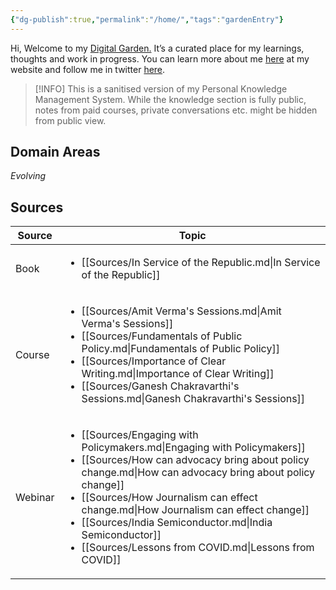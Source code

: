 ```yaml
---
{"dg-publish":true,"permalink":"/home/","tags":"gardenEntry"}
---
```



Hi, 
Welcome to my [Digital Garden.](https://web.archive.org/web/20221112021127/https://maggieappleton.com/garden-history) It’s a curated place for my learnings, thoughts and work in progress. You can learn more about me [here](https://santhoshsaravanan.in/) at my website and follow me in twitter [here](https://twitter.com/santhosh_srvnn).    

> [!INFO] 
>  This is a sanitised version of my Personal Knowledge Management System. While the knowledge section is fully public, notes from paid courses, private conversations etc. might be hidden from public view. 

## Domain Areas
*Evolving*

## Sources
| Source  | Topic                                                                                                                                                                                                                                                                                                                                                                                                                              |
| ------- | ---------------------------------------------------------------------------------------------------------------------------------------------------------------------------------------------------------------------------------------------------------------------------------------------------------------------------------------------------------------------------------------------------------------------------------- |
| Book    | <ul><li>[[Sources/In Service of the Republic.md\\|In Service of the Republic]]</li></ul>                                                                                                                                                                                                                                                                                                                                           |
| Course  | <ul><li>[[Sources/Amit Verma's Sessions.md\\|Amit Verma's Sessions]]</li><li>[[Sources/Fundamentals of Public Policy.md\\|Fundamentals of Public Policy]]</li><li>[[Sources/Importance of Clear Writing.md\\|Importance of Clear Writing]]</li><li>[[Sources/Ganesh Chakravarthi's Sessions.md\\|Ganesh Chakravarthi's Sessions]]</li></ul>                                                                                        |
| Webinar | <ul><li>[[Sources/Engaging with Policymakers.md\\|Engaging with Policymakers]]</li><li>[[Sources/How can advocacy bring about policy change.md\\|How can advocacy bring about policy change]]</li><li>[[Sources/How Journalism can effect change.md\\|How Journalism can effect change]]</li><li>[[Sources/India Semiconductor.md\\|India Semiconductor]]</li><li>[[Sources/Lessons from COVID.md\\|Lessons from COVID]]</li></ul> |


